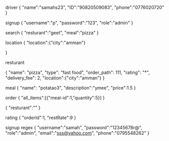 driver
{
"name":"samahs23",
"ID":"90820509083",
"phone":"0776020720"
}

signup
{
"username":"p",
"password":"123",
"role":"admin"
}

search
{
"resturant":"geet",
"meal":"pizza"
}

location
{
"location":{"city":"amman"}

}

resturant

{
"name": "pizza",
"type": "fast food",
"order_path": 111,
"rating": "\*",
"delivery_fee": 2,
"location":{"city":"amman"}
}

meal
{
"name": "potatao3",
"description":"ymee",
"price":1.5
}

order
{
"all_items":[{"meal-id":1,"quantity":5}]
}

{
"resturant":""
}

rating
{
"orderId":1,
"restRate":9
}

signup regex
{
"username":"samah",
"password":"12345678r@",
"role":"admin",
"email":"sss@yahoo.com",
"phone":"0795548262"
}

